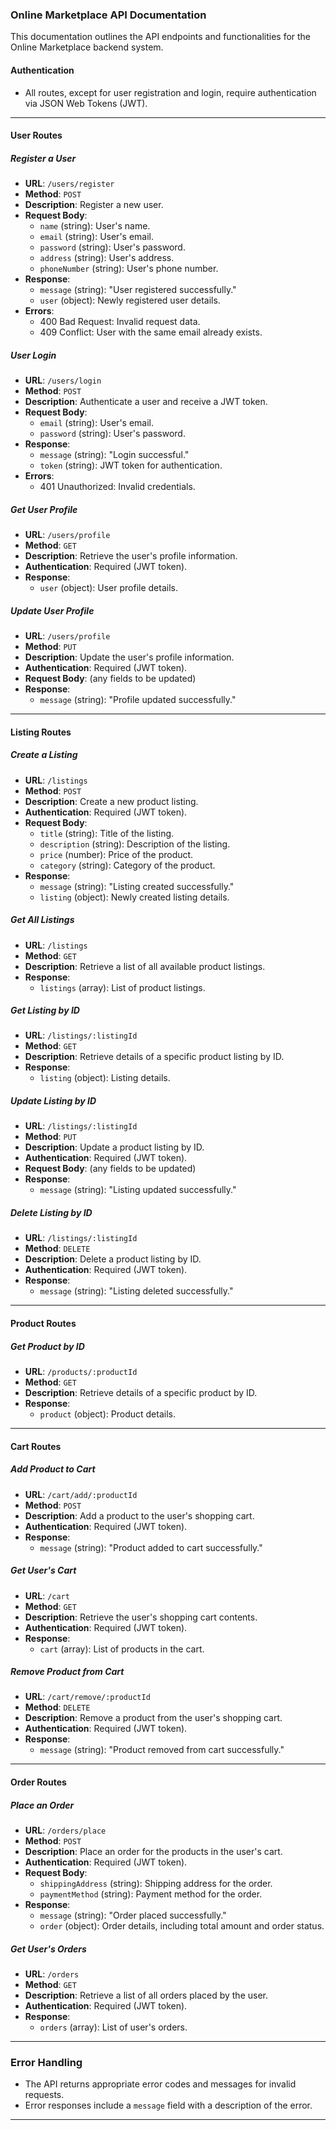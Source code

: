 ### Online Marketplace API Documentation

This documentation outlines the API endpoints and functionalities for the Online Marketplace backend system.


#### Authentication

- All routes, except for user registration and login, require authentication via JSON Web Tokens (JWT).

---

#### User Routes

##### Register a User

- **URL**: `/users/register`
- **Method**: `POST`
- **Description**: Register a new user.
- **Request Body**:
  - `name` (string): User's name.
  - `email` (string): User's email.
  - `password` (string): User's password.
  - `address` (string): User's address.
  - `phoneNumber` (string): User's phone number.
- **Response**:
  - `message` (string): "User registered successfully."
  - `user` (object): Newly registered user details.
- **Errors**:
  - 400 Bad Request: Invalid request data.
  - 409 Conflict: User with the same email already exists.

##### User Login

- **URL**: `/users/login`
- **Method**: `POST`
- **Description**: Authenticate a user and receive a JWT token.
- **Request Body**:
  - `email` (string): User's email.
  - `password` (string): User's password.
- **Response**:
  - `message` (string): "Login successful."
  - `token` (string): JWT token for authentication.
- **Errors**:
  - 401 Unauthorized: Invalid credentials.

##### Get User Profile

- **URL**: `/users/profile`
- **Method**: `GET`
- **Description**: Retrieve the user's profile information.
- **Authentication**: Required (JWT token).
- **Response**:
  - `user` (object): User profile details.

##### Update User Profile

- **URL**: `/users/profile`
- **Method**: `PUT`
- **Description**: Update the user's profile information.
- **Authentication**: Required (JWT token).
- **Request Body**: (any fields to be updated)
- **Response**:
  - `message` (string): "Profile updated successfully."

---

#### Listing Routes

##### Create a Listing

- **URL**: `/listings`
- **Method**: `POST`
- **Description**: Create a new product listing.
- **Authentication**: Required (JWT token).
- **Request Body**:
  - `title` (string): Title of the listing.
  - `description` (string): Description of the listing.
  - `price` (number): Price of the product.
  - `category` (string): Category of the product.
- **Response**:
  - `message` (string): "Listing created successfully."
  - `listing` (object): Newly created listing details.

##### Get All Listings

- **URL**: `/listings`
- **Method**: `GET`
- **Description**: Retrieve a list of all available product listings.
- **Response**:
  - `listings` (array): List of product listings.

##### Get Listing by ID

- **URL**: `/listings/:listingId`
- **Method**: `GET`
- **Description**: Retrieve details of a specific product listing by ID.
- **Response**:
  - `listing` (object): Listing details.

##### Update Listing by ID

- **URL**: `/listings/:listingId`
- **Method**: `PUT`
- **Description**: Update a product listing by ID.
- **Authentication**: Required (JWT token).
- **Request Body**: (any fields to be updated)
- **Response**:
  - `message` (string): "Listing updated successfully."

##### Delete Listing by ID

- **URL**: `/listings/:listingId`
- **Method**: `DELETE`
- **Description**: Delete a product listing by ID.
- **Authentication**: Required (JWT token).
- **Response**:
  - `message` (string): "Listing deleted successfully."

---

#### Product Routes

##### Get Product by ID

- **URL**: `/products/:productId`
- **Method**: `GET`
- **Description**: Retrieve details of a specific product by ID.
- **Response**:
  - `product` (object): Product details.

---

#### Cart Routes

##### Add Product to Cart

- **URL**: `/cart/add/:productId`
- **Method**: `POST`
- **Description**: Add a product to the user's shopping cart.
- **Authentication**: Required (JWT token).
- **Response**:
  - `message` (string): "Product added to cart successfully."

##### Get User's Cart

- **URL**: `/cart`
- **Method**: `GET`
- **Description**: Retrieve the user's shopping cart contents.
- **Authentication**: Required (JWT token).
- **Response**:
  - `cart` (array): List of products in the cart.

##### Remove Product from Cart

- **URL**: `/cart/remove/:productId`
- **Method**: `DELETE`
- **Description**: Remove a product from the user's shopping cart.
- **Authentication**: Required (JWT token).
- **Response**:
  - `message` (string): "Product removed from cart successfully."

---

#### Order Routes

##### Place an Order

- **URL**: `/orders/place`
- **Method**: `POST`
- **Description**: Place an order for the products in the user's cart.
- **Authentication**: Required (JWT token).
- **Request Body**:
  - `shippingAddress` (string): Shipping address for the order.
  - `paymentMethod` (string): Payment method for the order.
- **Response**:
  - `message` (string): "Order placed successfully."
  - `order` (object): Order details, including total amount and order status.

##### Get User's Orders

- **URL**: `/orders`
- **Method**: `GET`
- **Description**: Retrieve a list of all orders placed by the user.
- **Authentication**: Required (JWT token).
- **Response**:
  - `orders` (array): List of user's orders.

---

### Error Handling

- The API returns appropriate error codes and messages for invalid requests.
- Error responses include a `message` field with a description of the error.

---


